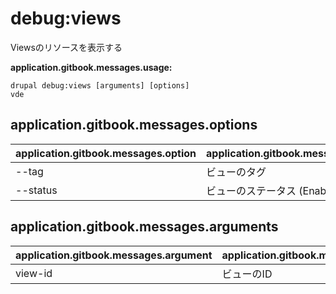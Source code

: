 # debug:views
Viewsのリソースを表示する

**application.gitbook.messages.usage:**
```
drupal debug:views [arguments] [options]
vde
```

## application.gitbook.messages.options
application.gitbook.messages.option | application.gitbook.messages.details
-------|-------------
--tag | ビューのタグ
--status | ビューのステータス (Enabled|Disabled)

## application.gitbook.messages.arguments
application.gitbook.messages.argument | application.gitbook.messages.details
---------|-------------
view-id | ビューのID
